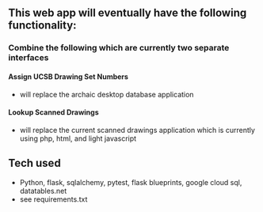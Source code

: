 ## This web app will eventually have the following functionality:

### Combine the following which are currently two separate interfaces

#### Assign UCSB Drawing Set Numbers

- will replace the archaic desktop database application

#### Lookup Scanned Drawings

- will replace the current scanned drawings application which is currently using php, html, and light javascript

## Tech used

- Python, flask, sqlalchemy, pytest, flask blueprints, google cloud sql, datatables.net
- see requirements.txt
